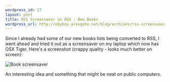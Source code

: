 ```yaml
--- 
wordpress_id: 27
layout: post
title: RSS Screensaver on OSX - New Books
wordpress_url: http://ebybox.aresgate.net/blog/archives/rss-screensaver-on-osx-new-books/
---
```

Since I already had some of our new books lists being converted to RSS, I went ahead and tried it out as a screensaver on my laptop which now has OSX Tiger. Here's a screenshot (crappy quality - looks much better on screen):

<img src="http://ebybox.aresgate.net/blog/stuff/booksaver.jpg" alt="Book screensaver" />

An interesting idea and something that might be neat on public computers.
